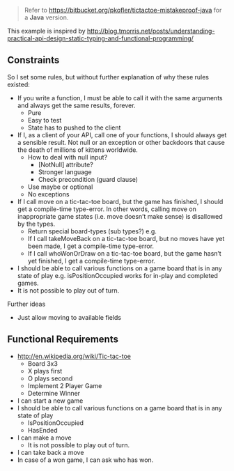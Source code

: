 ﻿> Refer to https://bitbucket.org/pkofler/tictactoe-mistakeproof-java for a **Java** version.

This example is inspired by ﻿http://blog.tmorris.net/posts/understanding-practical-api-design-static-typing-and-functional-programming/

## Constraints

So I set some rules, but without further explanation of why these rules existed:

* If you write a function, I must be able to call it with the same arguments and always get the same results, forever.
	* Pure
	* Easy to test
	* State has to pushed to the client
* If I, as a client of your API, call one of your functions, I should always get a sensible result. Not null or an exception or other backdoors that cause the death of millions of kittens worldwide.
	* How to deal with null input?
		* [NotNull] attribute?
		* Stronger language
		* Check precondition (guard clause)
	* Use maybe or optional
	* No exceptions
* If I call move on a tic-tac-toe board, but the game has finished, I should get a compile-time type-error. In other words, calling move on inappropriate game states (i.e. move doesn’t make sense) is disallowed by the types.
	* Return special board-types (sub types?)
	e.g.
	* If I call takeMoveBack on a tic-tac-toe board, but no moves have yet been made, I get a compile-time type-error.
	* If I call whoWonOrDraw on a tic-tac-toe board, but the game hasn’t yet finished, I get a compile-time type-error.
* I should be able to call various functions on a game board that is in any state of play e.g. isPositionOccupied works for in-play and completed games.
* It is not possible to play out of turn.

Further ideas
* Just allow moving to available fields


## Functional Requirements

* http://en.wikipedia.org/wiki/Tic-tac-toe
	* Board 3x3
	* X plays first
	* O plays second
	* Implement 2 Player Game
	* Determine Winner
* I can start a new game
* I should be able to call various functions on a game board that is in any state of play
	* IsPositionOccupied
	* HasEnded
* I can make a move
	* It is not possible to play out of turn.
* I can take back a move
* In case of a won game, I can ask who has won.

